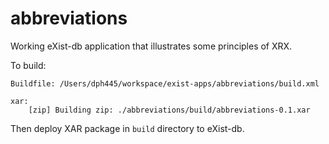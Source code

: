 # abbreviations

Working eXist-db application that illustrates some principles of XRX.

To build:

```ant
Buildfile: /Users/dph445/workspace/exist-apps/abbreviations/build.xml

xar:
	[zip] Building zip: ./abbreviations/build/abbreviations-0.1.xar
```

Then deploy XAR package in `build` directory to eXist-db.